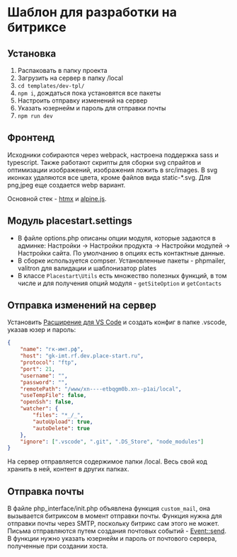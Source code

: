 # Шаблон для разработки на битриксе

## Установка

1. Распаковать в папку проекта
2. Загрузить на сервер в папку /local
3. `cd templates/dev-tpl/`
4. `npm i`, дождаться пока установятся все пакеты
5. Настроить отправку изменений на сервер
6. Указать юзернейм и пароль для отправки почты
7. `npm run dev`

## Фронтенд

Исходники собираются через webpack, настроена поддержка sass и typescript. Также работают скрипты для сборки svg спрайтов и оптимизации изображений, изображения ложить в src/images. В svg иконках удаляются все цвета, кроме файлов вида static-\*.svg. Для png,jpeg еще создается webp вариант.

Основной стек - [htmx](https://htmx.org/docs/) и [alpine.js](https://alpinejs.dev/start-here).

## Модуль placestart.settings

- В файле options.php описаны опции модуля, которые задаются в админке: Настройки -> Настройки продукта -> Настройки модулей -> Настройки сайта. По умолчанию в опциях есть контактные данные.
- В сборке используется compser. Установленные пакеты - phpmailer, valitron для валидации и шаблонизатор plates
- В классе `Placestart\Utils` есть множество полезных функций, в том числе и для получения опций модуля - `getSiteOption` и `getContacts`

## Отправка изменений на сервер

Установить [Расширение для VS Code](https://marketplace.visualstudio.com/items?itemName=Natizyskunk.sftp) и создать конфиг в папке .vscode, указав юзер и пароль:

```json
{
	"name": "гк-имт.рф",
	"host": "gk-imt.rf.dev.place-start.ru",
	"protocol": "ftp",
	"port": 21,
	"username": "",
	"password": "",
	"remotePath": "/www/xn----etbqgm0b.xn--p1ai/local",
	"useTempFile": false,
	"openSsh": false,
	"watcher": {
		"files": "*_/_",
		"autoUpload": true,
		"autoDelete": true
	},
	"ignore": [".vscode", ".git", ".DS_Store", "node_modules"]
}
```

На сервер отправляется содержимое папки /local. Весь свой код хранить в ней, контент в других папках.

## Отправка почты

В файле php_interface/init.php объявлена функция `custom_mail`, она вызывается битриксом в момент отправки почты. Функция нужна для отправки почты через SMTP, поскольку битрикс сам этого не может. Письма отправляются путем создания почтовых событий - [Event::send](https://dev.1c-bitrix.ru/api_d7/bitrix/main/mail/event/send.php). В функции нужно указать юзернейм и пароль от почтового сервера, полученные при создании хоста.
